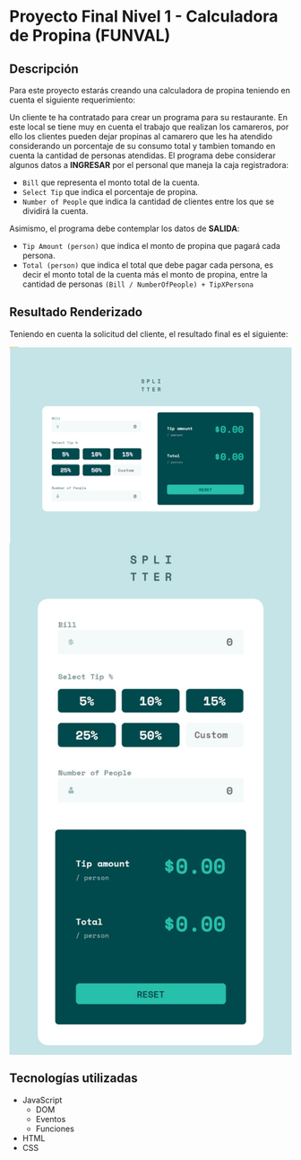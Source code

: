 # Proyecto Final Nivel 1 - Calculadora de Propina (FUNVAL)

## Descripción

Para este proyecto estarás creando una calculadora de propina teniendo en cuenta el siguiente requerimiento:

Un cliente te ha contratado para crear un programa para su restaurante. En este local se tiene muy en cuenta el trabajo que realizan los camareros,
por ello los clientes pueden dejar propinas al camarero que les ha atendido considerando un
porcentaje de su consumo total y tambien tomando en cuenta la cantidad de personas
atendidas. El programa debe considerar algunos datos a **INGRESAR** por el personal
que maneja la caja registradora:

- `Bill` que representa el monto total de la cuenta.
- `Select Tip` que indica el porcentaje de propina.
- `Number of People` que indica la cantidad de clientes entre los que se dividirá la cuenta.

Asimismo, el programa debe contemplar los datos de **SALIDA**:

- `Tip Amount (person)` que indica el monto de propina que pagará cada persona.
- `Total (person)` que indica el total que debe pagar cada persona, es decir el monto total de la cuenta más el monto de propina, entre la cantidad de personas `(Bill / NumberOfPeople) + TipXPersona`

## Resultado Renderizado

Teniendo en cuenta la solicitud del cliente, el resultado final es el siguiente:

<div align="center">
  <img align="center" src="./assets/tipCalculator-desktop.png">
  <img align="center" src="./assets/tipCalculator-mobile.jpg">
</div>

## Tecnologías utilizadas

- JavaScript
  - DOM
  - Eventos
  - Funciones
- HTML
- CSS
